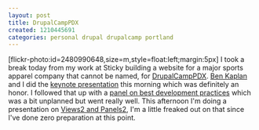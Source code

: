 ```yaml
---
layout: post
title: DrupalCampPDX
created: 1210445691
categories: personal drupal drupalcamp portland
---
```

[flickr-photo:id=2480990648,size=m,style=float:left;margin:5px] I took a break today from my work at Sticky building a website for a major sports apparel company that cannot be named, for <a href="http://drupalpdx.org/camp08/">DrupalCampPDX</a>. <a href="http://benkaplan.com/">Ben Kaplan</a> and I did the <a href="http://drupalpdx.org/camp08/node/2">keynote presentation</a> this morning which was definitely an honor. I followed that up with a <a href="http://drupalpdx.org/camp08/node/4">panel on best development practices</a> which was a bit unplanned but went really well. This afternoon I'm doing a presentation on <a href="http://drupalpdx.org/camp08/node/11">Views2 and Panels2</a>, I'm a little freaked out on that since I've done zero preparation at this point.
